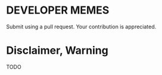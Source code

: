 # DEVELOPER MEMES
Submit using a pull request. Your contribution is appreciated.

# Disclaimer, Warning
TODO
